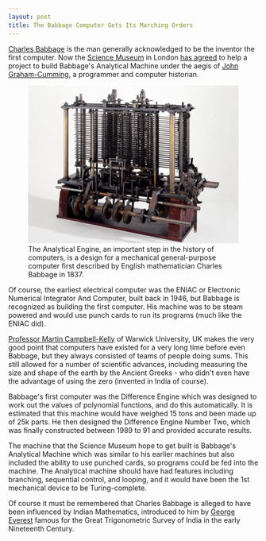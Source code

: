```yaml
---
layout: post
title: The Babbage Computer Gets Its Marching Orders
---
```


[Charles Babbage](http://en.wikipedia.org/wiki/Charles_Babbage) is the man generally acknowledged to be the inventor the first computer. Now the [Science Museum](http://www.sciencemuseum.org.uk/) in London [has agreed](http://blog.jgc.org/2010/09/its-time-to-build-analytical-engine.html) to help a project to build Babbage's Analytical Machine under the aegis of [John Graham-Cumming](http://jgc.org/), a programmer and computer historian.

<figure class="feature">
  <img src="/static/2011/babbage-analytical-engine.jpg" alt="Analytical Engine by Charles Babbage" loading="lazy">
  <figcaption>
    The Analytical Engine, an important step in the history of computers, is a design for a mechanical general-purpose computer first described by English mathematician Charles Babbage in 1837.
  </figcaption>
</figure>

Of course, the earliest electrical computer was the ENIAC or Electronic Numerical Integrator And Computer, built back in 1946, but Babbage is recognized as building the first computer. His machine was to be steam powered and would use punch cards to run its programs (much like the ENIAC did).

[Professor Martin Campbell-Kelly](http://en.wikipedia.org/wiki/Martin_Campbell-Kelly) of Warwick University, UK makes the very good point that computers have existed for a very long time before even Babbage, but they always consisted of teams of people doing sums. This still allowed for a number of scientific advances, including measuring the size and shape of the earth by the Ancient Greeks - who didn't even have the advantage of using the zero (invented in India of course).

Babbage's first computer was the Difference Engine which was designed to work out the values of polynomial functions, and do this automatically. It is estimated that this machine would have weighed 15 tons and been made up of 25k parts. He then designed the Difference Engine Number Two, which was finally constructed between 1989 to 91 and provided accurate results.

The machine that the Science Museum hope to get built is Babbage's Analytical Machine which was similar to his earlier machines but also included the ability to use punched cards, so programs could be fed into the machine. The Analytical machine should have had features including branching, sequential control, and looping, and it would have been the 1st mechanical device to be Turing-complete.

Of course it must be remembered that Charles Babbage is alleged to have been influenced by Indian Mathematics, introduced to him by [George Everest](http://en.wikipedia.org/wiki/George_Everest) famous for the Great Trigonometric Survey of India in the early Nineteenth Century.